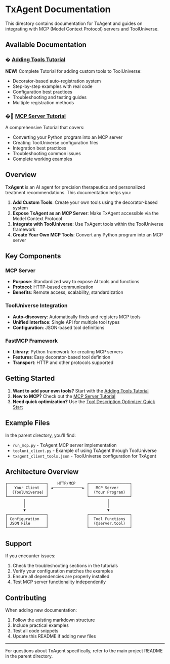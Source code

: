 # TxAgent Documentation

This directory contains documentation for TxAgent and guides on integrating with MCP (Model Context Protocol) servers and ToolUniverse.

## Available Documentation

### �️ [Adding Tools Tutorial](Adding_Tools_Tutorial.md)
**NEW!** Complete Tutorial for adding custom tools to ToolUniverse:
- Decorator-based auto-registration system
- Step-by-step examples with real code
- Configuration best practices
- Troubleshooting and testing guides
- Multiple registration methods

### �📖 [MCP Server Tutorial](MCP_Server_Tutorial.md)
A comprehensive Tutorial that covers:
- Converting your Python program into an MCP server
- Creating ToolUniverse configuration files
- Integration best practices
- Troubleshooting common issues
- Complete working examples

## Overview

**TxAgent** is an AI agent for precision therapeutics and personalized treatment recommendations. This documentation helps you:

1. **Add Custom Tools**: Create your own tools using the decorator-based system
2. **Expose TxAgent as an MCP Server**: Make TxAgent accessible via the Model Context Protocol
3. **Integrate with ToolUniverse**: Use TxAgent tools within the ToolUniverse framework
4. **Create Your Own MCP Tools**: Convert any Python program into an MCP server

## Key Components

### MCP Server
- **Purpose**: Standardized way to expose AI tools and functions
- **Protocol**: HTTP-based communication
- **Benefits**: Remote access, scalability, standardization

### ToolUniverse Integration
- **Auto-discovery**: Automatically finds and registers MCP tools
- **Unified Interface**: Single API for multiple tool types
- **Configuration**: JSON-based tool definitions

### FastMCP Framework
- **Library**: Python framework for creating MCP servers
- **Features**: Easy decorator-based tool definition
- **Transport**: HTTP and other protocols supported

## Getting Started

1. **Want to add your own tools?** Start with the [Adding Tools Tutorial](Adding_Tools_Tutorial.md)
2. **New to MCP?** Check out the [MCP Server Tutorial](MCP_Server_Tutorial.md)
3. **Need quick optimization?** Use the [Tool Description Optimizer Quick Start](Tool_Description_Optimizer_Quick_Start.md)

## Example Files

In the parent directory, you'll find:
- `run_mcp.py` - TxAgent MCP server implementation
- `tooluni_client.py` - Example of using TxAgent through ToolUniverse
- `txagent_client_tools.json` - ToolUniverse configuration for TxAgent

## Architecture Overview

```
┌─────────────────┐    HTTP/MCP     ┌──────────────────┐
│   Your Client   │ ◄─────────────► │   MCP Server     │
│  (ToolUniverse) │                 │  (Your Program)  │
└─────────────────┘                 └──────────────────┘
        │                                    │
        │                                    │
        ▼                                    ▼
┌─────────────────┐                 ┌──────────────────┐
│ Configuration   │                 │  Tool Functions  │
│ JSON File       │                 │  (@server.tool)  │
└─────────────────┘                 └──────────────────┘
```

## Support

If you encounter issues:
1. Check the troubleshooting sections in the tutorials
2. Verify your configuration matches the examples
3. Ensure all dependencies are properly installed
4. Test MCP server functionality independently

## Contributing

When adding new documentation:
1. Follow the existing markdown structure
2. Include practical examples
3. Test all code snippets
4. Update this README if adding new files

---

For questions about TxAgent specifically, refer to the main project README in the parent directory.
